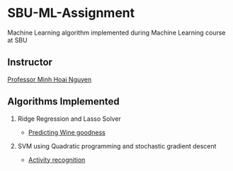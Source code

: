# SBU-ML-Assignment
Machine Learning algorithm implemented during Machine Learning course at SBU

## Instructor
[Professor Minh Hoai Nguyen](http://www3.cs.stonybrook.edu/~minhhoai/)

## Algorithms Implemented
1. Ridge Regression and Lasso Solver 
    - [Predicting Wine goodness](https://www.kaggle.com/c/hw1-wine-goodness-cse512-spr18)

2. SVM using Quadratic programming and stochastic gradient descent
    - [Activity recognition](https://www.kaggle.com/c/hw2-activity-recognition-cse512-spr18/)
    
